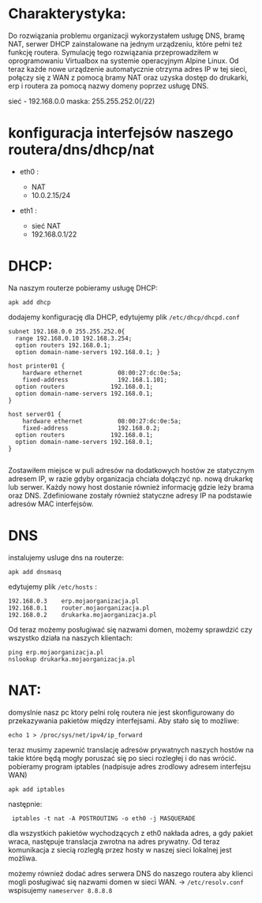 # Charakterystyka:

Do rozwiązania problemu organizacji wykorzystałem usługę DNS, bramę NAT, serwer DHCP zainstalowane na jednym urządzeniu, które pełni też funkcję routera. Symulację tego rozwiązania przeprowadziłem w oprogramowaniu Virtualbox na systemie operacyjnym Alpine Linux. Od teraz każde nowe urządzenie automatycznie otrzyma adres IP w tej sieci, połączy się z WAN z pomocą bramy NAT oraz uzyska dostęp do drukarki, erp i routera za pomocą nazwy domeny poprzez usługę DNS. 

sieć - 192.168.0.0 maska: 255.255.252.0(/22)

# konfiguracja interfejsów naszego routera/dns/dhcp/nat

* eth0 : 
  * NAT
  * 10.0.2.15/24

* eth1 : 
  * sieć NAT
  * 192.168.0.1/22


# DHCP:

Na naszym routerze pobieramy usługę DHCP:

 ``` apk add dhcp ```

dodajemy konfigurację dla DHCP, edytujemy plik ``` /etc/dhcp/dhcpd.conf ```  

```
subnet 192.168.0.0 255.255.252.0{
  range 192.168.0.10 192.168.3.254;
  option routers 192.168.0.1;
  option domain-name-servers 192.168.0.1; }

host printer01 {
	hardware ethernet          08:00:27:dc:0e:5a;
	fixed-address              192.168.1.101;
  option routers             192.168.0.1;
  option domain-name-servers 192.168.0.1;
}

host server01 {
	hardware ethernet          08:00:27:dc:0e:5a;
	fixed-address              192.168.0.2;
  option routers             192.168.0.1;
  option domain-name-servers 192.168.0.1;
}


```
Zostawiłem miejsce w puli adresów na dodatkowych hostów ze statycznym adresem IP, w razie gdyby organizacja chciała dołączyć np. nową drukarkę lub serwer.
Każdy nowy host dostanie również informację gdzie leży brama oraz DNS.
Zdefiniowane zostały również statyczne adresy IP na podstawie adresów MAC interfejsów. 

# DNS

instalujemy usluge dns na routerze:

  ``` apk add dnsmasq ``` 

edytujemy plik ```/etc/hosts``` :
```
192.168.0.3    erp.mojaorganizacja.pl
192.168.0.1    router.mojaorganizacja.pl
192.168.0.2    drukarka.mojaorganizacja.pl

```
Od teraz możemy posługiwać się nazwami domen, możemy sprawdzić czy wszystko działa na naszych klientach:
```
ping erp.mojaorganizacja.pl
nslookup drukarka.mojaorganizacja.pl 
```


# NAT:

domyslnie nasz pc ktory pelni rolę routera nie jest skonfigurowany do przekazywania pakietów między interfejsami.
Aby stało się to możliwe:

```echo 1 > /proc/sys/net/ipv4/ip_forward```

teraz musimy zapewnić translację adresów prywatnych naszych hostów na takie które będą mogły poruszać się po sieci rozległej i do nas wrócić.
pobieramy program iptables (nadpisuje adres zrodlowy adresem interfejsu WAN)

```apk add iptables```

następnie:

``` iptables -t nat -A POSTROUTING -o eth0 -j MASQUERADE```

dla wszystkich pakietów wychodzących z eth0 nakłada adres, a gdy pakiet wraca, następuje translacja zwrotna na adres prywatny.
Od teraz komunikacja z siecią rozległą przez hosty w naszej sieci lokalnej jest możliwa.



możemy również dodać adres serwera DNS do naszego routera aby klienci mogli posługiwać się nazwami domen w sieci WAN. -> ```/etc/resolv.conf``` wspisujemy
``` nameserver 8.8.8.8 ```


